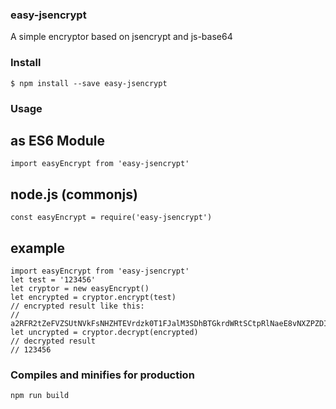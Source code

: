 ### easy-jsencrypt
A simple encryptor based on jsencrypt and js-base64

### Install
```shell
$ npm install --save easy-jsencrypt
```

### Usage
## as ES6 Module
```
import easyEncrypt from 'easy-jsencrypt'
```

## node.js (commonjs)
```
const easyEncrypt = require('easy-jsencrypt')
```

## example
```
import easyEncrypt from 'easy-jsencrypt'
let test = '123456'
let cryptor = new easyEncrypt()
let encrypted = cryptor.encrypt(test)
// encrypted result like this:
// a2RFR2tZeFVZSUtNVkFsNHZHTEVrdzk0T1FJalM3SDhBTGkrdWRtSCtpRlNaeE8vNXZPZDIvZVRlN2ZTWVZVeHhvU3RSQzIrR3JzNUZTdTF5eUxGYlVTN244S0J1TVBnPT0=
let uncrypted = cryptor.decrypt(encrypted)
// decrypted result 
// 123456
```

### Compiles and minifies for production
```
npm run build
```
